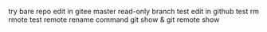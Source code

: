 try  bare repo
edit in gitee master
read-only branch test
edit in github
test rm rmote
test remote rename command
git show  & git remote show
